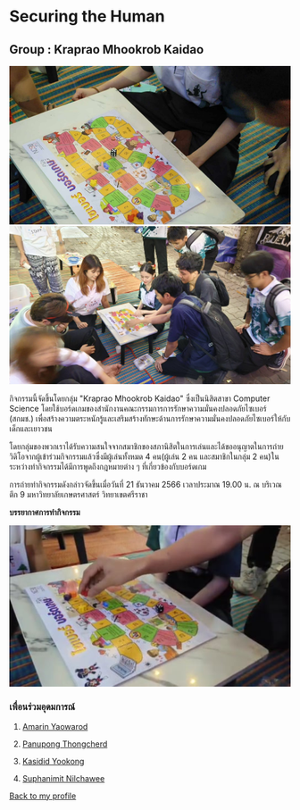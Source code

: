 # Securing the Human
## Group : Kraprao Mhookrob Kaidao 

![](img/dfff4393-c4bd-4010-bf8c-df20d204a47f.jpg)
![](img/15611.jpg)

กิจกรรมนี้จัดขึ้นโดยกลุ่ม "Kraprao Mhookrob Kaidao" ซึ่งเป็นนิสิตสาขา Computer Science โดยใช้บอร์ดเกมของสำนักงานคณะกรรมการการรักษาความมั่นคงปลอดภัยไซเบอร์ (สกมช.) เพื่อสร้างความตระหนักรู้และเสริมสร้างทักษะด้านการรักษาความมั่นคงปลอดภัยไซเบอร์ให้กับเด็กและเยาวชน

โดยกลุ่มของพวกเราได้รับความสนใจจากสมาชิกของสภานิสิตในการเล่นและได้ขออนุญาตในการถ่ายวิดิโอจากผู้เข้าร่วมกิจกรรมแล้วซึ่งมีผู้เล่นทั้งหมด 4 คน(ผู้เล่น 2 คน และสมาชิกในกลุ่ม 2 คน)ในระหว่างทำกิจกรรมได้มีการพูดถึงกฎหมายต่าง ๆ ที่เกี่ยวข้องกับบอร์ดเกม 

การถ่ายทำกิจกรรมดังกล่าวจัดขึ้นเมื่อวันที่ 21 ธันวาคม 2566 เวลาประมาณ 19.00 น. ณ บริเวณ ตึก 9 มหาวิทยาลัยเกษตรศาสตร์ วิทยาเขตศรีราชา

**บรรยากาศการทำกิจกรรม**

[![Video](img/bgvideo1.png)](https://www.youtube.com/watch?v=UAQ9AiV6jmU)


### เพื่อนร่วมอุดมการณ์

1. [Amarin Yaowarod](https://6530200908.github.io/boardgame)

2. [Panupong Thongcherd](https://6530200339.github.io/boardgame)

3. [Kasidid Yookong](https://kasidid-y.github.io/boardgame)

4. [Suphanimit Nilchawee](https://6530200517.github.io/boardgame)

[Back to my profile](https://qlerdev.github.io/)

